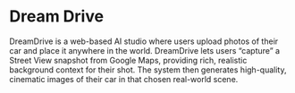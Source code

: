 # Dream Drive

DreamDrive is a web-based AI studio where users upload photos of their car and place it anywhere in the world. DreamDrive lets users “capture” a Street View snapshot from Google Maps, providing rich, realistic background context for their shot. The system then generates high-quality, cinematic images of their car in that chosen real-world scene.
